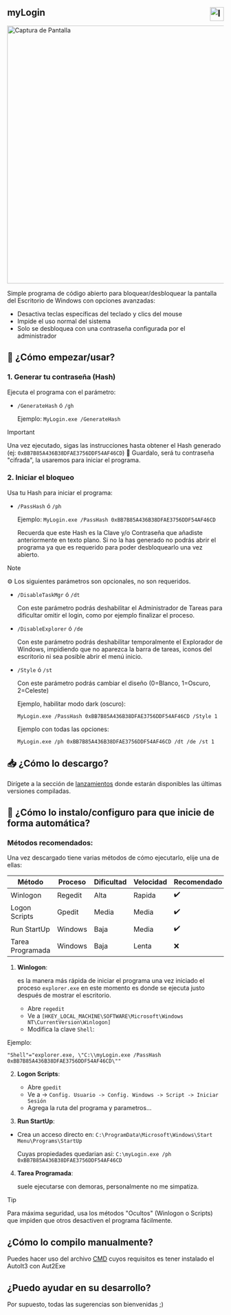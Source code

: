 ## myLogin <img align="right" width="32" height="32" alt="Ico" src="https://github.com/user-attachments/assets/c8c08b6a-927c-4278-917a-c23b10e6491d" />

<img width="800" height="600" alt="Captura de Pantalla" src="https://github.com/user-attachments/assets/bbc63ff2-34e8-44cf-a575-bc7b4ab930c4" />

Simple programa de código abierto para bloquear/desbloquear la pantalla del Escritorio de Windows con opciones avanzadas:
- Desactiva teclas específicas del teclado y clics del mouse
- Impide el uso normal del sistema
- Solo se desbloquea con una contraseña configurada por el administrador

## 🚀 ¿Cómo empezar/usar?

### 1. Generar tu contraseña (Hash)
Ejecuta el programa con el parámetro:

- ``/GenerateHash`` ó ``/gh``

  Ejemplo:
  ``MyLogin.exe /GenerateHash``

> [!IMPORTANT]
> Una vez ejecutado, sigas las instrucciones hasta obtener el Hash generado (ej: `0xBB7B85A436B38DFAE3756DDF54AF46CD`)
> 🔐 Guardalo, será tu contraseña "cifrada", la usaremos para iniciar el programa.

### 2. Iniciar el bloqueo
Usa tu Hash para iniciar el programa:

- ``/PassHash`` ó ``/ph``

  Ejemplo:
  ``MyLogin.exe /PassHash 0xBB7B85A436B38DFAE3756DDF54AF46CD``

  Recuerda que este Hash es la Clave y/o Contraseña que añadiste anteriormente en texto plano. Si no la has generado no podrás abrir el programa ya que es requerido para poder desbloquearlo una vez abierto.

> [!NOTE]
> ⚙️ Los siguientes parámetros son opcionales, no son requeridos.
  

- ``/DisableTaskMgr`` ó ``/dt``

  Con este parámetro podrás deshabilitar el Administrador de Tareas para dificultar omitir el login, como por ejemplo finalizar el proceso.
  

- ``/DisableExplorer`` ó ``/de``

  Con este parámetro podrás deshabilitar temporalmente el Explorador de Windows, impidiendo que no aparezca la barra de tareas, iconos del escritorio ni sea posible abrir el menú inicio.
  

- ``/Style`` ó ``/st``

  Con este parámetro podrás cambiar el diseño (0=Blanco, 1=Oscuro, 2=Celeste)

  Ejemplo, habilitar modo dark (oscuro):

  ``MyLogin.exe /PassHash 0xBB7B85A436B38DFAE3756DDF54AF46CD /Style 1``

  Ejemplo con todas las opciones:

  ``MyLogin.exe /ph 0xBB7B85A436B38DFAE3756DDF54AF46CD /dt /de /st 1``

## 📥 ¿Cómo lo descargo?

Dirígete a la sección de [lanzamientos](https://github.com/mlibre2/myLogin/releases) donde estarán disponibles las últimas versiones compiladas.

## 🔌 ¿Cómo lo instalo/configuro para que inicie de forma automática?
### Métodos recomendados:

Una vez descargado tiene varias métodos de cómo ejecutarlo, elije una de ellas:

| Método | Proceso | Dificultad | Velocidad | Recomendado | Oculto |
|------ |-----|-----|-----|-----|-----|
| Winlogon | Regedit | Alta | Rapida | :heavy_check_mark: | :heavy_check_mark: |
| Logon Scripts | Gpedit | Media | Media | :heavy_check_mark: | :heavy_check_mark: |
| Run StartUp | Windows | Baja | Media | :heavy_check_mark: | :x: |
| Tarea Programada | Windows | Baja | Lenta | :x: | :x: |

1. **Winlogon**:
   
   es la manera más rápida de iniciar el programa una vez iniciado el proceso ``explorer.exe`` en este momento es donde se ejecuta justo después de mostrar el escritorio.
   - Abre ``regedit``
   - Ve a ``[HKEY_LOCAL_MACHINE\SOFTWARE\Microsoft\Windows NT\CurrentVersion\Winlogon]``
   - Modifica la clave ``Shell``:
     
  Ejemplo:
  ```
  "Shell"="explorer.exe, \"C:\\myLogin.exe /PassHash 0xBB7B85A436B38DFAE3756DDF54AF46CD\""
  ```

  
2. **Logon Scripts**:

   - Abre ``gpedit``
   - Ve a -> ``Config. Usuario -> Config. Windows -> Script -> Iniciar Sesión``
   - Agrega la ruta del programa y parametros...

  
3. **Run StartUp**:

  - Crea un acceso directo en: ``C:\ProgramData\Microsoft\Windows\Start Menu\Programs\StartUp``

    Cuyas propiedades quedarian asi: ``C:\myLogin.exe /ph 0xBB7B85A436B38DFAE3756DDF54AF46CD``
   
4. **Tarea Programada**:
  
   suele ejecutarse con demoras, personalmente no me simpatiza.

> [!TIP]
> Para máxima seguridad, usa los métodos "Ocultos" (Winlogon o Scripts) que impiden que otros desactiven el programa fácilmente.

## ¿Cómo lo compilo manualmente?

Puedes hacer uso del archivo [CMD](https://github.com/mlibre2/myLogin/tree/main/compile) cuyos requisitos es tener instalado el AutoIt3 con Aut2Exe

## ¿Puedo ayudar en su desarrollo?

Por supuesto, todas las sugerencias son bienvenidas ;)
